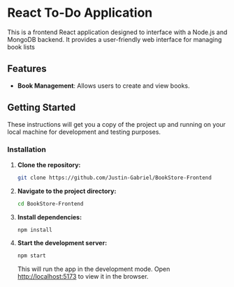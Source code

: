 # React To-Do Application

This is a frontend React application designed to interface with a Node.js and MongoDB backend. It provides a user-friendly web interface for managing book lists

## Features

- **Book Management**: Allows users to create and view books.

## Getting Started

These instructions will get you a copy of the project up and running on your local machine for development and testing purposes.

### Installation

1. **Clone the repository:**

    ```bash
    git clone https://github.com/Justin-Gabriel/BookStore-Frontend
    ```

2. **Navigate to the project directory:**

    ```bash
    cd BookStore-Frontend
    ```

3. **Install dependencies:**

    ```bash
    npm install
    ```


4. **Start the development server:**

    ```bash
    npm start
    ```

    This will run the app in the development mode. Open [http://localhost:5173](http://localhost:5173) to view it in the browser.

